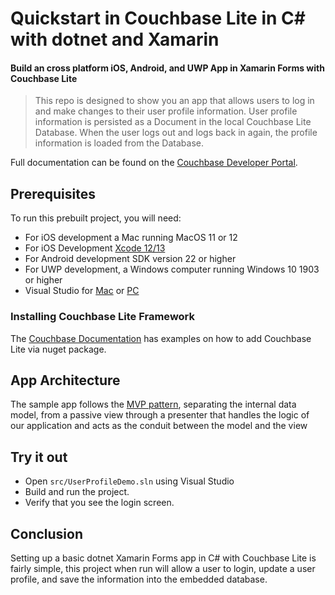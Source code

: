 # Quickstart in Couchbase Lite in C# with dotnet and Xamarin 
#### Build an cross platform iOS, Android, and UWP App in Xamarin Forms with Couchbase Lite 

> This repo is designed to show you an app that allows users to log in and make changes to their user profile information.  User profile information is persisted as a Document in the local Couchbase Lite Database. When the user logs out and logs back in again, the profile information is loaded from the Database. 

Full documentation can be found on the [Couchbase Developer Portal](https://developer.couchbase.com/tutorial-quickstart-xamarin-forms-basic).


## Prerequisites
To run this prebuilt project, you will need:

- For iOS development a Mac running MacOS 11 or 12 
- For iOS Development [Xcode 12/13](https://apps.apple.com/us/app/xcode/id497799835?mt=12)
- For Android development SDK version 22 or higher
- For UWP development, a Windows computer running Windows 10 1903 or higher
- Visual Studio for [Mac](https://visualstudio.microsoft.com/vs/mac/) or [PC](https://visualstudio.microsoft.com/vs/)

### Installing Couchbase Lite Framework

The [Couchbase Documentation](https://docs.couchbase.com/couchbase-lite/3.0/csharp/gs-install.html) has examples on how to add Couchbase Lite via nuget package.

## App Architecture

The sample app follows the [MVP pattern](https://en.wikipedia.org/wiki/Model%E2%80%93view%E2%80%93presenter), separating the internal data model, from a passive view through a presenter that handles the logic of our application and acts as the conduit between the model and the view

## Try it out

* Open `src/UserProfileDemo.sln` using Visual Studio
* Build and run the project.
* Verify that you see the login screen.

## Conclusion

Setting up a basic dotnet Xamarin Forms app in C# with Couchbase Lite is fairly simple, this project when run will allow a user to login, update a user profile, and save the information into the embedded database.

